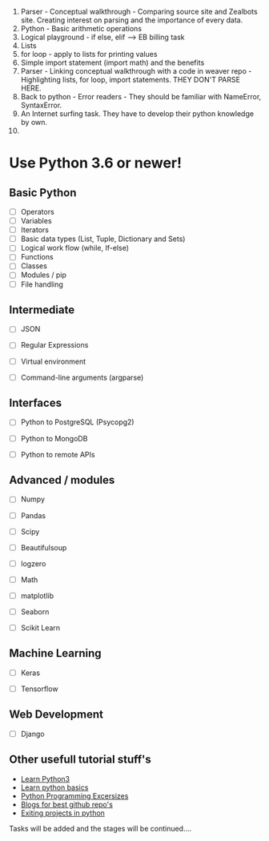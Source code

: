 1. Parser - Conceptual walkthrough - Comparing source site and Zealbots site. Creating interest on parsing and the importance of every data.
2. Python - Basic arithmetic operations
3. Logical playground - if else, elif --> EB billing task
4. Lists
5. for loop - apply to lists for printing values
6. Simple import statement (import math) and the benefits
7. Parser - Linking conceptual walkthrough with a code in weaver repo - Highlighting lists, for loop, import statements. THEY DON'T PARSE HERE.
8. Back to python - Error readers - They should be familiar with NameError, SyntaxError.
9. An Internet surfing task. They have to develop their python knowledge by own.
10.

# **Use Python 3.6 or newer!**


## Basic Python

- [ ] Operators
- [ ] Variables
- [ ] Iterators
- [ ] Basic data types (List, Tuple, Dictionary and Sets)
- [ ] Logical work flow (while, If-else)
- [ ] Functions
- [ ] Classes
- [ ] Modules / pip
- [ ] File handling

## Intermediate

- [ ] JSON
- [ ] Regular Expressions
- [ ] Virtual environment
 -[ ] Command-line arguments (argparse)


## Interfaces

- [ ] Python to PostgreSQL (Psycopg2)
- [ ] Python to MongoDB
- [ ] Python to remote APIs


## Advanced / modules

- [ ] Numpy
- [ ] Pandas
- [ ] Scipy
- [ ] Beautifulsoup
- [ ] logzero
- [ ] Math
- [ ] matplotlib
- [ ] Seaborn
- [ ] Scikit Learn


## Machine Learning
 - [ ] Keras
 - [ ] Tensorflow


## Web Development
- [ ] Django

## Other usefull tutorial stuff's
- [Learn Python3](https://github.com/jerry-git/learn-python3)
- [Learn python basics](https://github.com/trekhleb/learn-python)
- [Python Programming Excersizes](https://github.com/zhiwehu/Python-programming-exercises)
- [Blogs for best github repo's](https://towardsdatascience.com/top-11-github-repositories-to-learn-python-e75e8676757a)
- [Exiting projects in python](https://www.upgrad.com/blog/python-projects-ideas-topics-beginners/)

Tasks will be added and the stages will be continued....


